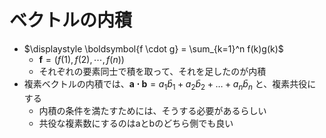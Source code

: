 # ベクトルの内積

- $\displaystyle \boldsymbol{f \cdot g} = \sum_{k=1}^n f(k)g(k)$
  - $\boldsymbol{f} = (f(1), f(2), \cdots, f(n))$
  - それぞれの要素同士で積を取って、それを足したのが内積
- 複素ベクトルの内積では、$\boldsymbol{a \cdot b} = a_1 \bar b_1 + a_2 \bar b_2 + \dots + a_n \bar b_n$ と、複素共役にする
  - 内積の条件を満たすためには、そうする必要があるらしい
  - 共役な複素数にするのはaとbのどちら側でも良い
